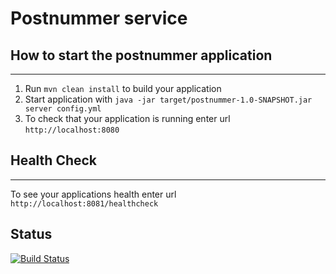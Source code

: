 # Postnummer service

## How to start the postnummer application
---

1. Run `mvn clean install` to build your application
1. Start application with `java -jar target/postnummer-1.0-SNAPSHOT.jar server config.yml`
1. To check that your application is running enter url `http://localhost:8080`

## Health Check
---

To see your applications health enter url `http://localhost:8081/healthcheck`

## Status

[![Build Status](https://travis-ci.com/CodeByAB/postnummer.svg?branch=master)](https://travis-ci.com/CodeByAB/postnummer)

